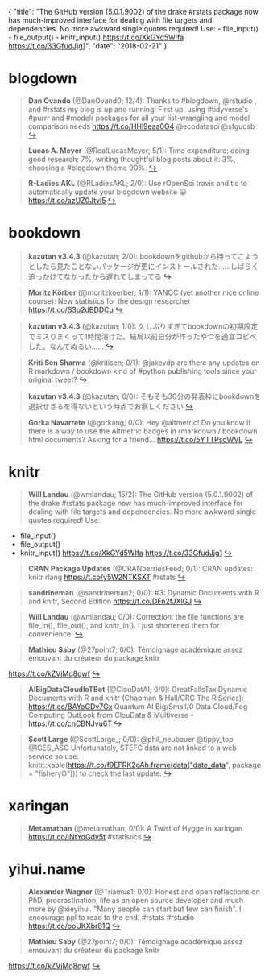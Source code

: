 {
  "title": "The GitHub version (5.0.1.9002) of the drake #rstats package now has much-improved interface for dealing with file targets and dependencies. No more awkward single quotes required! Use: - file_input() - file_output() - knitr_input() https://t.co/XkGYd5WIfa https://t.co/33GfudJjg1",
  "date": "2018-02-21"
}

# blogdown

> **Dan Ovando** (@DanOvand0; 12/4): Thanks to #blogdown, @rstudio , and #rstats my blog is up and running! First up, using #tidyverse's #purrr and #modelr  packages for all your list-wrangling and model comparison needs
https://t.co/HHl9eaa0G4 @ecodatasci @sfgucsb  [&#8618;](https://twitter.com/xieyihui/status/966054240937373697)

<!-- -->


> **Lucas A. Meyer** (@RealLucasMeyer; 5/1): Time expenditure: doing good research: 7%, writing thoughtful blog posts about it: 3%, choosing a #blogdown theme 90%.  [&#8618;](https://twitter.com/xieyihui/status/965932921096933377)

<!-- -->


> **R-Ladies AKL** (@RLadiesAKL; 2/0): Use rOpenSci travis and tic to automatically update your blogdown website  😀 https://t.co/azUZ0Jtvl5  [&#8618;](https://twitter.com/xieyihui/status/965838401395048448)

<!-- -->


# bookdown

> **kazutan v3.4.3** (@kazutan; 2/0): bookdownをgithubから持ってこようとしたら見たことないパッケージが更にインストールされた……しばらく追っかけてなかったから遅れてしまってる  [&#8618;](https://twitter.com/xieyihui/status/965917738550968320)

<!-- -->


> **Moritz Körber** (@moritzkoerber; 1/1): YANOC (yet another nice online course): New statistics for the design researcher https://t.co/S3o2dBDDCu  [&#8618;](https://twitter.com/xieyihui/status/965950517141823489)

<!-- -->


> **kazutan v3.4.3** (@kazutan; 1/0): 久しぶりすぎてbookdownの初期設定でミスりまくって1時間溶けた。結局以前自分が作ったやつを適宜コピペした。なんてぬるい……  [&#8618;](https://twitter.com/xieyihui/status/965934620284928002)

<!-- -->


> **Kriti Sen Sharma** (@kritisen; 0/1): @jakevdp are there any updates on R markdown / bookdown kind of #python publishing tools since your original tweet?  [&#8618;](https://twitter.com/xieyihui/status/965979877534035970)

<!-- -->


> **kazutan v3.4.3** (@kazutan; 0/0): そもそも30分の発表枠にbookdownを選択せざるを得ないという時点でお察しください  [&#8618;](https://twitter.com/xieyihui/status/965966519736844288)

<!-- -->


> **Gorka Navarrete** (@gorkang; 0/0): Hey @altmetric! Do you know if there is a way to use the Altmetric badges in rmarkdown / bookdown html documents? Asking for a friend... https://t.co/5YTTPsdWVL  [&#8618;](https://twitter.com/xieyihui/status/965929931699097600)

<!-- -->


# knitr

> **Will Landau** (@wmlandau; 15/2): The GitHub version (5.0.1.9002) of the drake #rstats package now has much-improved interface for dealing with file targets and dependencies. No more awkward single quotes required! Use:
- file_input()
- file_output()
- knitr_input()
https://t.co/XkGYd5WIfa
https://t.co/33GfudJjg1  [&#8618;](https://twitter.com/xieyihui/status/965785432955998209)

<!-- -->


> **CRAN Package Updates** (@CRANberriesFeed; 0/1): CRAN updates: knitr rlang https://t.co/y5W2NTKSXT #rstats  [&#8618;](https://twitter.com/xieyihui/status/965904462077415424)

<!-- -->


> **sandrineman** (@sandrineman2; 0/0): #3: Dynamic Documents with R and knitr, Second Edition https://t.co/DFn2fJXlGJ  [&#8618;](https://twitter.com/xieyihui/status/966051682432958464)

<!-- -->


> **Will Landau** (@wmlandau; 0/0): Correction: the file functions are file_in(), file_out(), and knitr_in(). I just shortened them for convenience.  [&#8618;](https://twitter.com/xieyihui/status/966021482609631233)

<!-- -->


> **Mathieu Saby** (@27point7; 0/0): Témoignage académique assez émouvant du créateur du package knitr
>
https://t.co/kZVjMq8qwf  [&#8618;](https://twitter.com/xieyihui/status/965979534779666432)

<!-- -->


> **AIBigDataCloudIoTBot** (@ClouDatAI; 0/0): GreatFallsTaxiDynamic Documents with R and knitr (Chapman &amp; Hall/CRC The R Series): https://t.co/BAYoGDv7Gx Quantum AI Big/Small/0 Data Cloud/Fog Computing OutLook from ClouData &amp; Multiverse -  https://t.co/cnCBNJvu6T  [&#8618;](https://twitter.com/xieyihui/status/965909665426104321)

<!-- -->


> **Scott Large** (@ScottLarge_; 0/0): @phil_neubauer @tippy_top @ICES_ASC Unfortunately, STEFC data are not linked to a web service so use:
knitr::kable(https://t.co/f9EFRK2oAh.frame(data("date_data", package = "fisheryO"))) to check the last update.  [&#8618;](https://twitter.com/xieyihui/status/965893743055290371)

<!-- -->


# xaringan

> **Metamathan** (@metamathan; 0/0): A Twist of Hygge in xaringan https://t.co/lNtYdGdv5t #statistics  [&#8618;](https://twitter.com/xieyihui/status/965970820244926464)

<!-- -->


# yihui.name

> **Alexander Wagner** (@Triamus1; 0/0): Honest and open reflections on PhD, procrastination, life as an open source developer and much more by @xieyihui. "Many people can start but few can finish". I encourage ppl to read to the end. #rstats #rstudio https://t.co/ooUKXbr81Q  [&#8618;](https://twitter.com/xieyihui/status/966050876610793472)

<!-- -->


> **Mathieu Saby** (@27point7; 0/0): Témoignage académique assez émouvant du créateur du package knitr
>
https://t.co/kZVjMq8qwf  [&#8618;](https://twitter.com/xieyihui/status/965979534779666432)

<!-- -->


